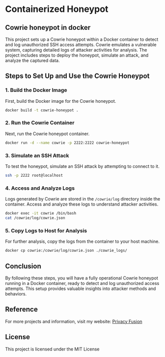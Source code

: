 # Containerized Honeypot
## Cowrie honeypot in docker

This project sets up a Cowrie honeypot within a Docker container to detect and log unauthorized SSH access attempts. Cowrie emulates a vulnerable system, capturing detailed logs of attacker activities for analysis. The project includes steps to deploy the honeypot, simulate an attack, and analyze the captured data.

## Steps to Set Up and Use the Cowrie Honeypot

### 1. Build the Docker Image
First, build the Docker image for the Cowrie honeypot.

```bash
docker build -t cowrie-honeypot .
```
### 2. Run the Cowrie Container
Next, run the Cowrie honeypot container.

```bash
docker run -d --name cowrie -p 2222:2222 cowrie-honeypot
```

### 3. Simulate an SSH Attack
To test the honeypot, simulate an SSH attack by attempting to connect to it.

```bash
ssh -p 2222 root@localhost
```

### 4. Access and Analyze Logs
Logs generated by Cowrie are stored in the `/cowrie/log` directory inside the container. Access and analyze these logs to understand attacker activities.

```bash
docker exec -it cowrie /bin/bash
cat /cowrie/log/cowrie.json
```

### 5. Copy Logs to Host for Analysis
For further analysis, copy the logs from the container to your host machine.

```bash
docker cp cowrie:/cowrie/log/cowrie.json ./cowrie_logs/
```

## Conclusion
By following these steps, you will have a fully operational Cowrie honeypot running in a Docker container, ready to detect and log unauthorized access attempts. This setup provides valuable insights into attacker methods and behaviors.

## Reference
For more projects and information, visit my website: [Privacy Fusion](https://siddharthbaunthiyal.wordpress.com/2024/07/29/containerized-honeypot-catching-and-analyzing-cyber-intruders/)

## License
This project is licensed under the MIT License

